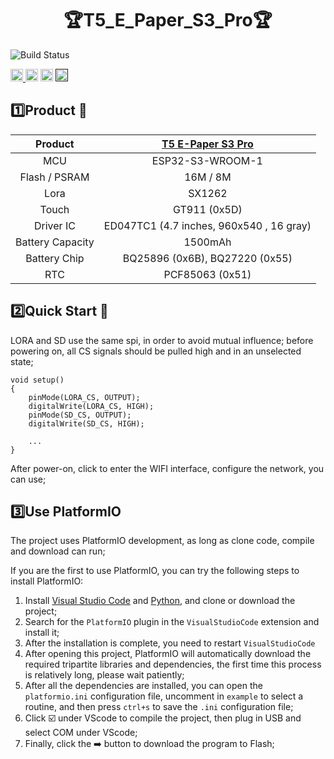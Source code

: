 


<h1 align = "center">🏆T5_E_Paper_S3_Pro🏆</h1>

![Build Status](https://github.com/Xinyuan-LilyGO/T5S3-4.7-e-paper-PRO/actions/workflows/platformio.yml/badge.svg?event=push)

<p> 
  <a href="https://platformio.org/"> <img src="./images/PlatformIO_badge.png" height="20px"> </a>
  <a href="https://www.arduino.cc/en/software"> <img src="./images/Arduino_badge.png" height="20px"></a>
  <a href="https://lilygo.cc/products/t5-e-paper-s3-pro"> <img src="https://img.shields.io/badge/Liiygo-T5S3_E_Paper_S3_PRO-blue" height="20px"></a>
  <a href=""> <img src="https://img.shields.io/badge/language-c++-brightgreen" height="20px"></a>
</p>

<!-- * [切换到中文版](./README_CN.md) -->

## :one:Product 🎁

|     Product      | [T5 E-Paper S3 Pro](https://lilygo.cc/products/t5-e-paper-s3-pro) |
| :--------------: | :---------------------------------------------------------------: |
|       MCU        |                         ESP32-S3-WROOM-1                          |
|  Flash / PSRAM   |                             16M / 8M                              |
|       Lora       |                              SX1262                               |
|      Touch       |                           GT911 (0x5D)                            |
|    Driver IC     |             ED047TC1 (4.7 inches, 960x540 , 16 gray)              |
| Battery Capacity |                              1500mAh                              |
|   Battery Chip   |                  BQ25896 (0x6B), BQ27220 (0x55)                   |
|       RTC        |                          PCF85063 (0x51)                          |

## :two:Quick Start 🎁

LORA and SD use the same spi, in order to avoid mutual influence; before powering on, all CS signals should be pulled high and in an unselected state;

~~~arduino
void setup()
{
    pinMode(LORA_CS, OUTPUT);
    digitalWrite(LORA_CS, HIGH);
    pinMode(SD_CS, OUTPUT);
    digitalWrite(SD_CS, HIGH);

    ...
}
~~~

After power-on, click to enter the WIFI interface, configure the network, you can use;

## :three:Use PlatformIO

The project uses PlatformIO development, as long as clone code, compile and download can run;

If you are the first to use PlatformIO, you can try the following steps to install PlatformIO:

1. Install [Visual Studio Code](https://code.visualstudio.com/) and [Python](https://www.python.org/), and clone or download the project;
2. Search for the `PlatformIO` plugin in the `VisualStudioCode` extension and install it;
3. After the installation is complete, you need to restart `VisualStudioCode`
4. After opening this project, PlatformIO will automatically download the required tripartite libraries and dependencies, the first time this process is relatively long, please wait patiently;
5. After all the dependencies are installed, you can open the `platformio.ini` configuration file, uncomment in `example` to select a routine, and then press `ctrl+s` to save the `.ini` configuration file;
6. Click :ballot_box_with_check: under VScode to compile the project, then plug in USB and select COM under VScode;
7. Finally, click the :arrow_right:  button to download the program to Flash;


<!-- 
## 🔴🟡🟢 Running effect drawing
![](./images/epd_clock.png)
![](./images/epd_lora.png)
![](./images/esp_sd.png)
![](./images/esp_test.png)
![](./images/esp_wifi.png) -->